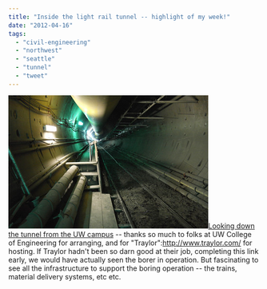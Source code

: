 ```yaml
---
title: "Inside the light rail tunnel -- highlight of my week!"
date: "2012-04-16"
tags: 
  - "civil-engineering"
  - "northwest"
  - "seattle"
  - "tunnel"
  - "tweet"
---
```


[![](images/LightRailCOETour8-S.jpg "LightRailCOETour8-S")Looking down the tunnel from the UW campus](http://theludwigs.com/wp-content/uploads/2012/04/LightRailCOETour8-S.jpg) -- thanks so much to folks at UW College of Engineering for arranging, and for "Traylor":http://www.traylor.com/ for hosting. If Traylor hadn't been so darn good at their job, completing this link early, we would have actually seen the borer in operation. But fascinating to see all the infrastructure to support the boring operation -- the trains, material delivery systems, etc etc.
